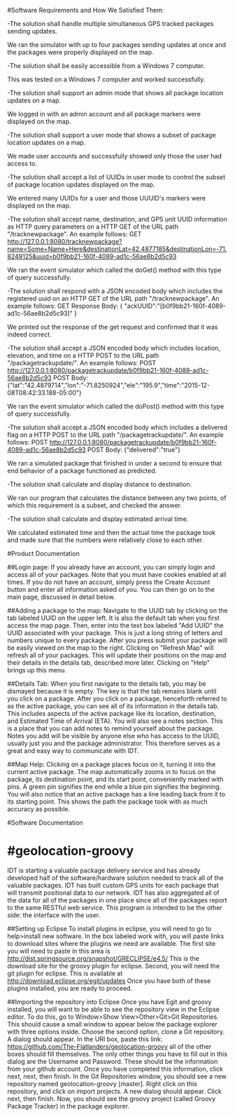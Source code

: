 #Software Requirements and How We Satisfied Them: 

-The solution shall handle multiple simultaneous GPS tracked packages sending updates.

We ran the simulator with up to four packages sending updates at once and the packages were properly displayed on the map.


-The solution shall be easily accessible from a Windows 7 computer. 

This was tested on a Windows 7 computer and worked successfully.


-The solution shall support an admin mode that shows all package location updates on a map.

We logged in with an admin account and all package markers were displayed on the map.

-The solution shall support a user mode that shows a subset of package location updates on a map.

We made user accounts and successfully showed only those the user had access to.


-The solution shall accept a list of UUIDs in user mode to control the subset of package location updates displayed on the map. 

We entered many UUIDs for a user and those UUUID's markers were displayed on the map.


-The solution shall accept name, destination, and GPS unit UUID information as HTTP query parameters on a HTTP GET of the URL path "/tracknewpackage". An example follows: GET http://127.0.0.1:8080/tracknewpackage?name=Some+Name+Here&destinationLat=42.4877185&destinationLon=-71.8249125&uuid=b0f9bb21-160f-4089-ad1c-56ae8b2d5c93 

We ran the event simulator which called the doGet() method with this type of query successfully.


-The solution shall respond with a JSON encoded body which includes the registered uuid on an HTTP GET of the URL path "/tracknewpackage". An example follows: GET Response Body: { "ackUUID":"[b0f9bb21-160f-4089-ad1c-56ae8b2d5c93]" }

We printed out the response of the get request and confirmed that it was indeed correct.


-The solution shall accept a JSON encoded body which includes location, elevation, and time on a HTTP POST to the URL path "/packagetrackupdate/". An example follows: POST http://127.0.0.1:8080/packagetrackupdate/b0f9bb21-160f-4089-ad1c-56ae8b2d5c93 POST Body: {"lat":"42.4879714","lon":"-71.8250924","ele":"195.9","time":"2015-12-08T08:42:33.188-05:00"}

We ran the event simulator which called the doPost() method with this type of query successfully.


-The solution shall accept a JSON encoded body which includes a delivered flag on a HTTP POST to the URL path "/packagetrackupdate/". An example follows: POST http://127.0.0.1:8080/packagetrackupdate/b0f9bb21-160f-4089-ad1c-56ae8b2d5c93  POST Body: {"delivered":"true"} 

We ran a simulated package that finished in under a second to ensure that end behavior of a package functioned as predicted.


-The solution shall calculate and display distance to destination. 

We ran our program that calculates the distance between any two points, of which this requirement is a subset, and checked the answer.


-The solution shall calculate and display estimated arrival time. 

We calculated estimated time and then the actual time the package took and made sure that the numbers were relatively close to each other.


#Product Documentation

##Login page:
If you already have an account, you can simply login and access all of your packages. Note that you must have cookies enabled at all times. If you do not have an account, simply press the Create Account button and enter all information asked of you. You can then go on to the main page, discussed in detail below.

##Adding a package to the map:
Navigate to the UUID tab by clicking on the tab labeled UUID on the upper left. It is also the default tab when you first access the map page. Then, enter into the text box labeled "Add UUID" the UUID associated with your package. This is just a long string of letters and numbers unique to every package. After you press submit your package will be easily viewed on the map to the right.
Clicking on "Refresh Map" will refresh all of your packages. This will update their positions on the map and their details in the details tab, described more later. Clicking on "Help" brings up this menu.

##Details Tab:
When you first navigate to the details tab, you may be dismayed because it is empty. The key is that the tab remains blank until you click on a package. After you click on a package, henceforth referred to as the active package, you can see all of its information in the details tab. This includes aspects of the active package like its location, destination, and Estimated Time of Arrival (ETA). You will also see a notes section. This is a place that you can add notes to remind yourself about the package. Notes you add will be visible by anyone else who has access to the UUID, usually just you and the package administrator. This therefore serves as a great and easy way to communicate with IDT. 

##Map Help:
Clicking on a package places focus on it, turning it into the current active package. The map automatically zooms in to focus on the package, its destination point, and its start point, conveniently marked with pins. A green pin signifies the end while a blue pin signifies the beginning. You will also notice that an active package has a line leading back from it to its starting point. This shows the path the package took with as much accuracy as possible. 


#Software Documentation

# #geolocation-groovy
IDT is starting a valuable package delivery service and has already developed half of the software/hardware solution needed to track all of the valuable packages. IDT has built custom GPS units for each package that will transmit positional data to our network. IDT has also aggregated all of the data for all of the packages in one place since all of the packages report to the same RESTful web service. This program is intended to be the other side: the interface with the user.

##Setting up Eclipse
To install plugins in eclipse, you will need to go to help>install new software.
In the box labeled work with, you will paste links to download sites where the plugins we need are available. The first site you will need to paste in this area is 
http://dist.springsource.org/snapshot/GRECLIPSE/e4.5/
This is the download site for the groovy plugin for eclipse.
Second, you will need the git plugin for eclipse. This is available at 
http://download.eclipse.org/egit/updates 
Once you have both of these plugins installed, you are ready to proceed. 

##Importing the repository into Eclipse
Once you have Egit and groovy installed, you will want to be able to see the repository view in the Eclipse editor. To do this, go to Window>Show View>Other>Git>Git Repositories. This should cause a small window to appear below the package explorer with three options inside. Choose the second option, clone a Git repository.
A dialog should appear. In the URI box, paste this link: https://github.com/The-Flatlanders/geolocation-groovy
all of the other boxes should fill themselves. The only other things you have to fill out in this dialog are the Username and Password. These should be the information from your github account. Once you have completed this information, click next, next, then finish. In the Git Repositories window, you should see a new repository named geolocation-groovy [master]. Right click on this repository, and click on import projects. A new dialog should appear. Click next, then finish. Now, you should see the groovy project (called Groovy Package Tracker) in the package explorer. 



